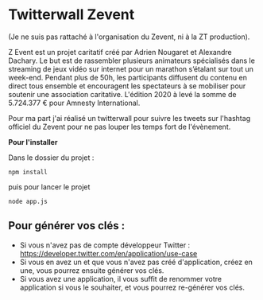 # Twitterwall Zevent

(Je ne suis pas rattaché à l'organisation du Zevent, ni à la ZT production).

Z Event est un projet caritatif créé par Adrien Nougaret et Alexandre Dachary. Le but est de rassembler plusieurs animateurs spécialisés dans le streaming de jeux vidéo sur internet pour un marathon s’étalant sur tout un week-end. Pendant plus de 50h, les participants diffusent du contenu en direct tous ensemble et encouragent les spectateurs à se mobiliser pour soutenir une association caritative. 
L'édition 2020 à levé la somme de 5.724.377 € pour Amnesty International.

Pour ma part j'ai réalisé un twitterwall pour suivre les tweets sur l'hashtag officiel du Zevent pour ne pas louper les temps fort de l'évènement.

**Pour l'installer**

Dans le dossier du projet : 
```
npm install
```
puis pour lancer le projet
```
node app.js
```

## Pour générer vos clés : 

* Si vous n'avez pas de compte développeur Twitter : https://developer.twitter.com/en/application/use-case
* Si vous en avez un et que vous n'avez pas créé d'application, créez en une, vous pourrez ensuite générer vos clés.
* Si vous avez une application, il vous suffit de renommer votre application si vous le souhaiter, et vous pourrez re-générer vos clés.
